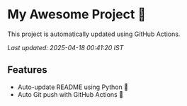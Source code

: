 # My Awesome Project 🚀

This project is automatically updated using GitHub Actions.

_Last updated: 2025-04-18 00:41:20 IST_

## Features
- Auto-update README using Python 🐍
- Auto Git push with GitHub Actions 🤖
